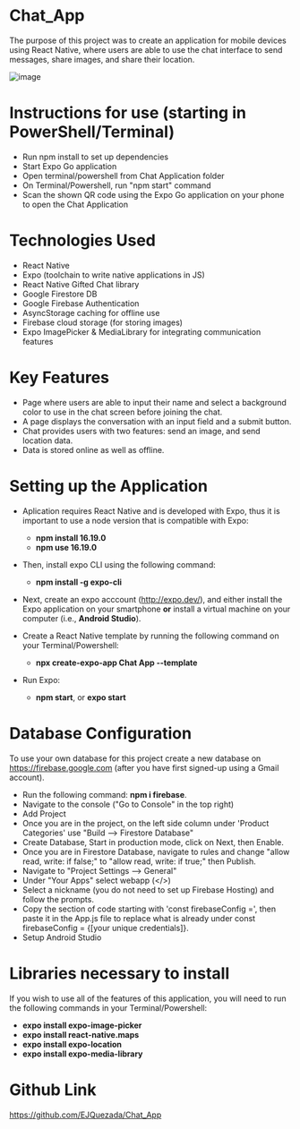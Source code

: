 # Chat_App

The purpose of this project was to create an application for mobile devices using React Native, where users are able to use the chat interface to send messages, share images, and share their location.

![image](https://github.com/EJQuezada/Chat_App/assets/115997231/0d2dcfb0-8f56-457a-a048-cc3753e31906)


# Instructions for use (starting in PowerShell/Terminal)
- Run npm install to set up dependencies
- Start Expo Go application
- Open terminal/powershell from Chat Application folder
- On Terminal/Powershell, run "npm start" command
- Scan the shown QR code using the Expo Go application on your phone to open the Chat Application

# Technologies Used
- React Native
- Expo (toolchain to write native applications in JS)
- React Native Gifted Chat library
- Google Firestore DB
- Google Firebase Authentication
- AsyncStorage caching for offline use
- Firebase cloud storage (for storing images)
- Expo ImagePicker & MediaLibrary for integrating communication features

# Key Features
- Page where users are able to input their name and select a background color to use in the chat screen before joining the chat.
- A page displays the conversation with an input field and a submit button.
- Chat provides users with two features: send an image, and send location data.
- Data is stored online as well as offline.

# Setting up the Application
- Aplication requires React Native and is developed with Expo, thus it is important to use a node version that is compatible with Expo:
    * **npm install 16.19.0**
    * **npm use 16.19.0**

- Then, install expo CLI using the following command:
    * **npm install -g expo-cli**

- Next, create an expo acccount (http://expo.dev/), and either install the Expo application on your smartphone **or** install a virtual machine on your computer (i.e., **Android Studio**).
- Create a React Native template by running the following command on your Terminal/Powershell:
    * **npx create-expo-app Chat App --template**
- Run Expo:
    * **npm start**, or **expo start**

# Database Configuration
To use your own database for this project create a new database on https://firebase.google.com (after you have first signed-up using a Gmail account). 
  * Run the following command: **npm i firebase**.
  * Navigate to the console ("Go to Console" in the top right)
  * Add Project
  * Once you are in the project, on the left side column under 'Product Categories' use "Build --> Firestore Database"
  * Create Database, Start in production mode, click on Next, then Enable.
  * Once you are in Firestore Database, navigate to rules and change "allow read, write: if false;" to "allow read, write: if true;" then Publish.
  * Navigate to "Project Settings --> General"
  * Under "Your Apps" select webapp (</>)
  * Select a nickname (you do not need to set up Firebase Hosting) and follow the prompts.
  * Copy the section of code starting with 'const firebaseConfig =', then paste it in the App.js file to replace what is already under const firebaseConfig = {[your unique credentials]}.
  * Setup Android Studio

# Libraries necessary to install
If you wish to use all of the features of this application, you will need to run the following commands in your Terminal/Powershell:
  * **expo install expo-image-picker**
  * **expo install react-native.maps**
  * **expo install expo-location**
  * **expo install expo-media-library**

# Github Link
https://github.com/EJQuezada/Chat_App

